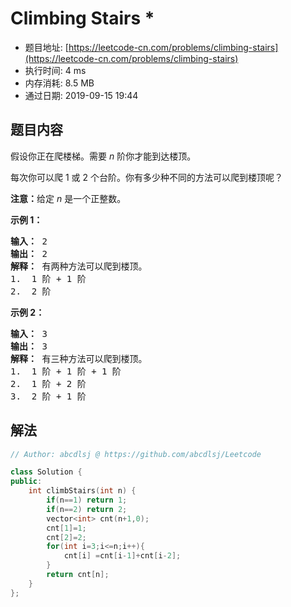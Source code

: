 # Climbing Stairs *
- 题目地址: [https://leetcode-cn.com/problems/climbing-stairs](https://leetcode-cn.com/problems/climbing-stairs)
- 执行时间: 4 ms
- 内存消耗: 8.5 MB
- 通过日期: 2019-09-15 19:44

## 题目内容
<p>假设你正在爬楼梯。需要 <em>n</em> 阶你才能到达楼顶。</p>

<p>每次你可以爬 1 或 2 个台阶。你有多少种不同的方法可以爬到楼顶呢？</p>

<p><strong>注意：</strong>给定 <em>n</em> 是一个正整数。</p>

<p><strong>示例 1：</strong></p>

<pre><strong>输入：</strong> 2
<strong>输出：</strong> 2
<strong>解释：</strong> 有两种方法可以爬到楼顶。
1.  1 阶 + 1 阶
2.  2 阶</pre>

<p><strong>示例 2：</strong></p>

<pre><strong>输入：</strong> 3
<strong>输出：</strong> 3
<strong>解释：</strong> 有三种方法可以爬到楼顶。
1.  1 阶 + 1 阶 + 1 阶
2.  1 阶 + 2 阶
3.  2 阶 + 1 阶
</pre>


## 解法
```cpp
// Author: abcdlsj @ https://github.com/abcdlsj/Leetcode

class Solution {
public:
    int climbStairs(int n) {
        if(n==1) return 1;
        if(n==2) return 2;
        vector<int> cnt(n+1,0);
        cnt[1]=1;
        cnt[2]=2;
        for(int i=3;i<=n;i++){
            cnt[i] =cnt[i-1]+cnt[i-2];
        }
        return cnt[n];
    }
};

```